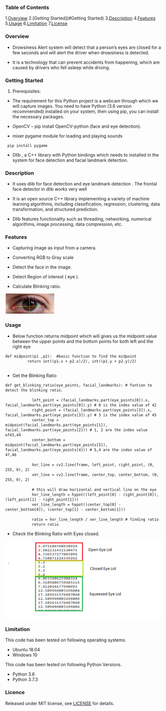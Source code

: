### Table of Contents

1.[Overview](#Overview)
2.[Getting Started](#Getting Started)
3.[Description](#Description)
4.[Features](#Features)
5.[Usage](#Usage)
6.[Limitation](#Limitation)
7.[License](#License)

### Overview

* Drowsiness Alert system will detect that a person’s eyes are closed for a few seconds and will alert the driver when drowsiness is detected.

* It is a technology that can prevent accidents from happening, which are caused by drivers who fell asleep while driving.

### Getting Started

1. Prerequisites:

* The requirement for this Python project is a webcam through which we will capture images. You need to have Python (3.6 version    recommended) installed on your system, then using pip, you can install the necessary packages.

* OpenCV – pip install OpenCV-python (face and eye detection).

* mixer pygame module for loading and playing sounds
 ```
  pip install pygame
 ```

* Dlib , a C++ library with Python bindings which needs to installed in the system for face detection and facial landmark detection.

### Description 

* It uses dlib for face detection and eye landmark detection . The frontal face detector in dlib works very well

* It is an open source C++ library implementing a variety of machine learning algorithms, including classification, regression, clustering, data transformation, and structured prediction.

* Dlib features functionality such as threading, networking, numerical algorithms, image processing, data compression, etc.


### Features

* Capturing image as input from a camera.

* Converting RGB to Gray scale

* Detect the face in the image.

* Detect Region of interest ( eye ).

* Calculate Blinking ratio.

![Eye](https://github.com/himani-de/driver_drowsiness_alert/blob/master/images/eye.png)


### Usage

* Below function returns midpoint which will gives us the midpoint value between the upper points and the bottom points for both left and the right eye

```
def midpoint(p1 ,p2):  #basic function to find the midpoint
          return int((p1.x + p2.x)/2), int((p1.y + p2.y)/2)
    
```

* Get the Blinking Ratio 

```
def get_blinking_ratio(eye_points, facial_landmarks): # funtion to detect the blinking ratio.
    
            left_point = (facial_landmarks.part(eye_points[0]).x, facial_landmarks.part(eye_points[0]).y) # 0 is the index value of 42
            right_point = (facial_landmarks.part(eye_points[3]).x, facial_landmarks.part(eye_points[3]).y) # 3 is the index value of 45
            center_top = midpoint(facial_landmarks.part(eye_points[1]), facial_landmarks.part(eye_points[2])) # 1, 2 are the index value of43,44
            center_bottom = midpoint(facial_landmarks.part(eye_points[5]), facial_landmarks.part(eye_points[4])) # 5,4 are the index value of 47,46
            
            hor_line = cv2.line(frame, left_point, right_point, (0, 255, 0), 2)
            ver_line = cv2.line(frame, center_top, center_bottom, (0, 255, 0), 2)
                
            # this will draw horizontal and vertical line on the eye    
            hor_line_length = hypot((left_point[0] - right_point[0]), (left_point[1] - right_point[1]))
            ver_line_length = hypot((center_top[0] - center_bottom[0]), (center_top[1] - center_bottom[1]))          
            
            ratio = hor_line_length / ver_line_length # finding ratio
            return ratio
```


* Check the Blinking Ratio with Eyes closed.


![Eye_Ratio](https://github.com/himani-de/driver_drowsiness_alert/blob/master/images/Eye_Ratio.png)


### Limitation 

This code has been tested on following operating systems.
 * Ubuntu 18.04
 * Windows 10
 
This code has been tested on following Python Versions. 
* Python 3.6
* Python 3.7.3

### Licence

Released under MIT license, see [LICENSE](LICENSE.md) for details.


